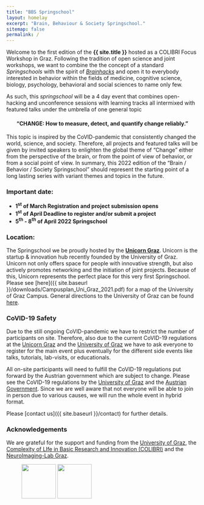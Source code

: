 ```yaml
---
title: "BBS Springschool"
layout: homelay
excerpt: "Brain, Behaviour & Society Springschool."
sitemap: false
permalink: /
---
```

Welcome to the first edition of the **{{ site.title }}** hosted as a COLIBRI Focus Workshop in Graz. Following the tradition of open science and joint workshops, we want to combine the the concept of a standard *Springschools* with the spirit of *[Brainhacks](https://brainhack.org/)* and open it to everybody interested in behavior within the fields of medicine, cognitive science, biology, psychology, behavioral and social sciences to name only few. 

As such, this *springschool* will be a 4 day event that combines open-hacking and unconference sessions with learning tracks all intermixed with featured talks under the umbrella of one general topic

<center>
<H4>“CHANGE: How to measure, detect, and quantify change reliably.”</H4>
</center> 

This topic is inspired by the CoVID-pandemic that consistently changed the world, science, and society. Therefore, all projects and featured talks will be given by invited speakers to enlighten the global theme of “Change” either from the perspective of the brain, or from the point of view of behavior, or from a social point of view. In summary, this 2022 edition of the “Brain / Behavior / Society Springschool” should represent the starting point of a long lasting series with variant themes and topics in the future. 

### Important date:

- **1<sup>st</sup> of March Registration and project submission opens**
- **1<sup>st</sup> of April Deadline to register and/or submit a project**
- **5<sup>th</sup> - 8<sup>th</sup> of April 2022 Springschool**
  
### Location:

The Springschool we be proudly hosted by the **[Unicorn Graz](https://unicorn-graz.at/)**. Unicorn is the startup & innovation hub recently founded by the University of Graz. Unicorn not only offers space for people with innovative strength, but also actively promotes networking and the initiation of joint projects. Because of this, Unicorn represents the perfect place for this very first Springschool. Please see [here]({{ site.baseurl }}/downloads/Campusplan_Uni_Graz_2021.pdf) for a map of the University of Graz Campus. General directions to the University of Graz can be found [here](https://www.uni-graz.at/en/contact-and-arriving/).
### CoVID-19 Safety 

Due to the still ongoing CoVID-pandemic we have to restrict the number of participants on site. Therefore, also due to the current CoVID-19 regulations at the [Unicorn Graz](https://unicorn-graz.at/) and the [University of Graz](https://uni-graz.at/) we have to ask everyone to register for the main event plus eventually for the different side events like talks, tutorials, lab-visits, or educationals. 

All on-site participants will need to fulfill the CoVID-19 regulations put forward by the Austrian government which are subject to change. Please see the CoVID-19 regulations by the [University of Graz](https://covid-19.uni-graz.at/en/) and the [Austrian Government](https://www.sozialministerium.at/en.html). Since we are well aware that not everyone will be able to join in person due to various causes, we will run the whole event in hybrid format. 

Please [contact us]({{ site.baseurl }}/contact) for further details.

### Acknowledgements

We are grateful for the support and funding from the [University of Graz](https://www.uni-graz.at), the [Complexity of LIfe in Basic Research and Innovation (COLIBRI)](https://colibri.uni-graz.at/en/) and the [NeuroImaging-Lab Graz](https://neuroimaging.uni-graz.at).

<figure class="fourth">
  <img class="padding" src="{{ site.url }}{{ site.baseurl }}/images/logopic/Logo_UniGraz.png" style="height: 90px">
  <img class="padding" src="{{ site.url }}{{ site.baseurl }}/images/logopic/Logo_Colibri.jpg" style="height: 90px">
  <!-- <img src="{{ site.url }}{{ site.baseurl }}/images/logopic/Logo_NWO.jpg" style="width: 120px">
  <img src="{{ site.url }}{{ site.baseurl }}/images/logopic/Logo_ERC.jpg" style="width: 110px"> -->
</figure>